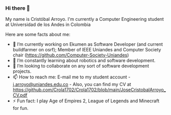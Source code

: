 ### Hi there 👋

My name is Cristóbal Arroyo.
I'm currently a Computer Engineering student at Universidad de los Andes in Colombia

Here are some facts about me:

- 🔭 I’m currently working on Ekumen as Software Developer (and current buildfarmer on osrf); Member of IEEE Uniandes and Computer Society chair (https://github.com/Computer-Society-Uniandes)
- 🌱 I’m constantly learning about robotics and software development.
- 👯 I’m looking to collaborate on any sort of software development projects.
- 📫 How to reach me: E-mail me to my student account - j.arroyo@uniandes.edu.co - Also, you can find my CV at https://github.com/Crola1702/Crola1702/blob/main/JoseCristobalArroyo_CV.pdf
- ⚡ Fun fact: I play Age of Empires 2, League of Legends and Minecraft for fun.
